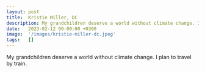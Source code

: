 ```yaml
---
layout: post
title:  Kristie Miller, DC
description: My grandchildren deserve a world without climate change. I plan to travel by train....
date:   2023-02-12 00:00:00 +0300
image:  '/images/kristie-miller-dc.jpeg'
tags:   []
---
```

My grandchildren deserve a world without climate change. I plan to travel by train.

